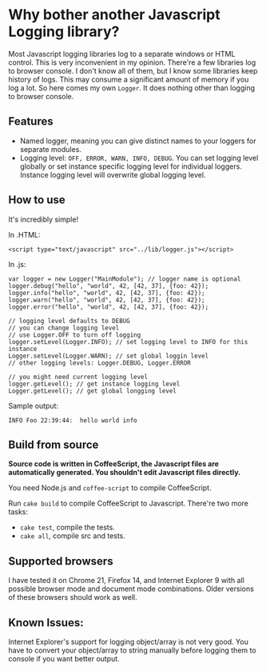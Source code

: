Why bother another Javascript Logging library?
==================
Most Javascript logging libraries log to a separate windows or HTML control. This is very inconvenient in my opinion. There're a few libraries log to browser console. I don't know all of them, but I know some libraries keep history of logs. This may consume a significant amount of memory if you log a lot. So here comes my own `Logger`. It does nothing other than logging to browser console.


Features
--------
+ Named logger, meaning you can give distinct names to your loggers for separate modules.
+ Logging level: `OFF, ERROR, WARN, INFO, DEBUG`. You can set logging level globally or set instance specific logging level for individual loggers. Instance logging level will overwrite global logging level.


How to use
--------
It's incredibly simple!

In .HTML:

    <script type="text/javascript" src="../lib/logger.js"></script>

In .js:

    var logger = new Logger("MainModule"); // logger name is optional
    logger.debug("hello", "world", 42, [42, 37], {foo: 42});
    logger.info("hello", "world", 42, [42, 37], {foo: 42});
    logger.warn("hello", "world", 42, [42, 37], {foo: 42});
    logger.error("hello", "world", 42, [42, 37], {foo: 42});

    // logging level defaults to DEBUG
    // you can change logging level
    // use Logger.OFF to turn off logging
    logger.setLevel(Logger.INFO); // set logging level to INFO for this instance
    Logger.setLevel(Logger.WARN); // set global loggin level
    // other logging levels: Logger.DEBUG, Logger.ERROR

    // you might need current logging level
    logger.getLevel(); // get instance logging level
    Logger.getLevel(); // get global longging level

Sample output:

    INFO Foo 22:39:44:  hello world info

Build from source
-------------
**Source code is written in CoffeeScript, the Javascript files are automatically generated. You shouldn't edit Javascript files directly.**

You need Node.js and `coffee-script` to compile CoffeeScript.

Run `cake build` to compile CoffeeScript to Javascript. There're two more tasks:

+ `cake test`, compile the tests.
+ `cake all`, compile src and tests.

Supported browsers
-------------
I have tested it on Chrome 21, Firefox 14, and Internet Explorer 9 with all possible browser mode and document mode combinations.
Older versions of these browsers should work as well.

Known Issues:
---------
Internet Explorer's support for logging object/array is not very good. You have to convert your object/array to string manually before logging them to console if you want better output.
